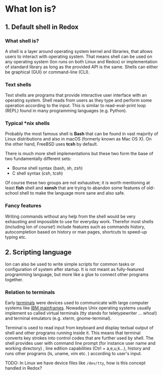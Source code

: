 # What Ion is?

## 1. Default shell in Redox

### What shell is?
A shell is a layer around operating system kernel and libraries, that allows users to interact with operating system. That means shell can be used on any operating system (Ion runs on both Linux and Redox) or implementation of standard library as long as the provided API is the same. Shells can either be graphical (GUI) or command-line (CLI).

### Text shells

Text shells are programs that provide interactive user interface with an operating system. Shell reads from users as they type and perform some operation according to the input. This is similar to read-eval-print loop (REPL) found in many programming languages (e.g. Python).

### Typical \*nix shells

Probably the most famous shell is **Bash** that can be found in vast majority of Linux distributions and also in macOS (formerly known as Mac OS X). On the other hand, FreeBSD uses **tcsh** by default.

There is much more shell implementations but these two form the base of two fundamentally different sets:
 * Bourne shell syntax (bash, sh, zsh)
 * C shell syntax (csh, tcsh)

Of course these two groups are not exhaustive; it is worth mentioning at least **fish** shell and **xonsh** that are trying to abandon some features of old-school shell to make the language more sane and also safe.

### Fancy features

Writing commands without any help from the shell would be very exhausting and impossible to use for everyday work. Therefor most shells (including Ion of course!) include features such as commands history, autocompletion based on history or man pages, shortcuts to speed-up typing etc.

## 2. Scripting language

Ion can also be used to write simple scripts for common tasks or configuration of system after startup. It is not meant as fully-featured programming language, but more like a glue to connect other programs together.

### Relation to terminals

Early [terminals](https://en.wikipedia.org/wiki/Computer_terminal) were devices used to communicate with large computer systems like [IBM mainframes](https://en.wikipedia.org/wiki/IBM_mainframe). Nowadays Unix operating systems usually implement so called virtual terminals (tty stands for teletypewriter ... whoa!) and terminal emulators (e.g. xterm, gnome-terminal).

Terminal is used to read input from keyboard and display textual output of shell and other programs running inside it. This means that terminal converts key strokes into control codes that are further used by shell. The shell provides user with command line prompt (for instance user name and working directory) , line edition capabilities (Ctrl + a,e,u,k...), history and runs other programs (ls, uname, vim etc. ) according to user's input.  

TODO: In Linux we have device files like `/dev/tty`, how is this concept handled in Redox?

<!---
Sources:
http://hyperpolyglot.org/unix-shells
http://pubs.opengroup.org/onlinepubs/009695399/utilities/xcu_chap02.html
https://en.wikipedia.org/wiki/Shell_(computing)
http://unix.stackexchange.com/questions/4126/what-is-the-exact-difference-between-a-terminal-a-shell-a-tty-and-a-con
http://xonsh.org/
-->
